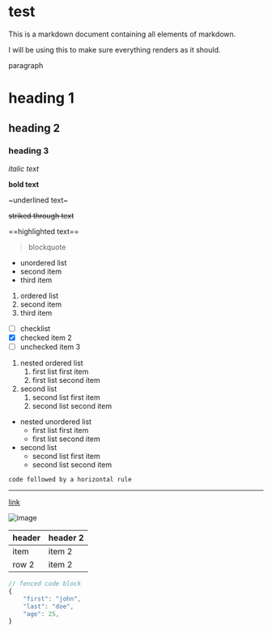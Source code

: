 # test

This is a markdown document containing all elements of markdown.

I will be using this to make sure everything renders as it should.


paragraph

# heading 1

## heading 2

### heading 3

*italic text*

**bold text**

~underlined text~

~~striked through text~~

==highlighted text==

> blockquote

- unordered list
- second item
- third item

1. ordered list
2. second item
3. third item

- [ ] checklist
- [x] checked item 2
- [ ] unchecked item 3

1. nested ordered list
    1. first list first item
    2. first list second item
2. second list
    1. second list first item
    2. second list second item

- nested unordered list
    - first list first item
    - first list second item
- second list
    - second list first item
    - second list second item

`code followed by a horizontal rule`

---

[link](https://x.com/oscarfalll)

![image](TODO:)

| header | header 2 |
| ------ | -------- |
| item   | item 2   |
| row 2  | item 2   |

```js
// fenced code block
{
    "first": "john",
    "last": "doe",
    "age": 25,
}
```